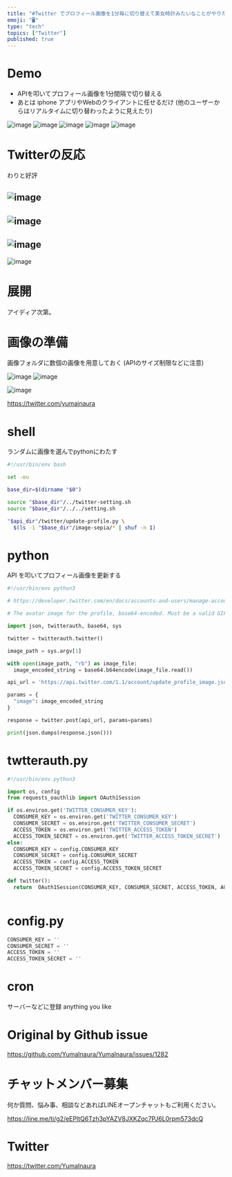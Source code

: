 ```yaml
---
title: "#Twitter でプロフィール画像を1分毎に切り替えて美女時計みたいなことがやりたい  (お試し)"
emoji: "🖥"
type: "tech"
topics: ["Twitter"]
published: true
---
```


# Demo

- APIを叩いてプロフィール画像を1分間隔で切り替える
- あとは iphone  アプリやWebのクライアントに任せるだけ (他のユーザーからはリアルタイムに切り替わったように見えたり)

![image](https://user-images.githubusercontent.com/13635059/56091607-0cb51e80-5eec-11e9-8c4a-82f902e8a907.png)
![image](https://user-images.githubusercontent.com/13635059/56091609-1179d280-5eec-11e9-874f-1436694c21f6.png)
![image](https://user-images.githubusercontent.com/13635059/56091608-0fb00f00-5eec-11e9-92fb-2dd8429b98eb.png)
![image](https://user-images.githubusercontent.com/13635059/56091683-e2179580-5eec-11e9-83bb-78477117c372.png)
![image](https://user-images.githubusercontent.com/13635059/56091687-e93ea380-5eec-11e9-93e4-5bae838056a9.png)

# Twitterの反応

わりと好評

![image](https://user-images.githubusercontent.com/13635059/56091661-9369fb80-5eec-11e9-9706-739168eda9b0.png)
---
![image](https://user-images.githubusercontent.com/13635059/56091662-949b2880-5eec-11e9-8dd0-fb83d719febd.png)
---
![image](https://user-images.githubusercontent.com/13635059/56091666-9c5acd00-5eec-11e9-88f4-89dcae18c8df.png)
---
![image](https://user-images.githubusercontent.com/13635059/56091650-71707900-5eec-11e9-9424-d76f642b4232.png)

# 展開

アイディア次第。

# 画像の準備


画像フォルダに数個の画像を用意しておく (APIのサイズ制限などに注意)

![image](https://user-images.githubusercontent.com/13635059/56091611-163e8680-5eec-11e9-871f-94f9f015108d.png)
![image](https://user-images.githubusercontent.com/13635059/56091612-19d20d80-5eec-11e9-82a4-bfb9e1ec93a9.png)

![image](https://user-images.githubusercontent.com/13635059/56091677-ca401180-5eec-11e9-8a65-a18a96794ccb.png)

https://twitter.com/yumainaura

# shell

ランダムに画像を選んでpythonにわたす

```sh
#!/usr/bin/env bash

set -eu

base_dir=$(dirname "$0")

source "$base_dir"/../twitter-setting.sh
source "$base_dir"/../../setting.sh

"$api_dir"/twitter/update-profile.py \
  $(ls -1 "$base_dir"/image-sepia/* | shuf -n 1)


```

# python 

API を叩いてプロフィール画像を更新する

```py
#!/usr/bin/env python3

# https://developer.twitter.com/en/docs/accounts-and-users/manage-account-settings/api-reference/post-account-update_profile_image.html

# The avatar image for the profile, base64-encoded. Must be a valid GIF, JPG, or PNG image of less than 700 kilobytes in size. Images with width larger than 400 pixels will be scaled down. Animated GIFs will be converted to a static GIF of the first frame, removing the animation.

import json, twitterauth, base64, sys

twitter = twitterauth.twitter()

image_path = sys.argv[1]

with open(image_path, "rb") as image_file:
  image_encoded_string = base64.b64encode(image_file.read())

api_url = 'https://api.twitter.com/1.1/account/update_profile_image.json'

params = {
  "image": image_encoded_string
}

response = twitter.post(api_url, params=params)

print(json.dumps(response.json()))


```

# twtterauth.py

```py
#!/usr/bin/env python3

import os, config
from requests_oauthlib import OAuth1Session

if os.environ.get('TWITTER_CONSUMER_KEY'):
  CONSUMER_KEY = os.environ.get('TWITTER_CONSUMER_KEY')
  CONSUMER_SECRET = os.environ.get('TWITTER_CONSUMER_SECRET')
  ACCESS_TOKEN = os.environ.get('TWITTER_ACCESS_TOKEN')
  ACCESS_TOKEN_SECRET = os.environ.get('TWITTER_ACCESS_TOKEN_SECRET')
else:
  CONSUMER_KEY = config.CONSUMER_KEY
  CONSUMER_SECRET = config.CONSUMER_SECRET
  ACCESS_TOKEN = config.ACCESS_TOKEN
  ACCESS_TOKEN_SECRET = config.ACCESS_TOKEN_SECRET

def twitter():
  return  OAuth1Session(CONSUMER_KEY, CONSUMER_SECRET, ACCESS_TOKEN, ACCESS_TOKEN_SECRET)



```

# config.py

```py
CONSUMER_KEY = ''
CONSUMER_SECRET = ''
ACCESS_TOKEN = ''
ACCESS_TOKEN_SECRET = ''


```

 # cron

サーバーなどに登録
anything you like

# Original by Github issue

https://github.com/YumaInaura/YumaInaura/issues/1282








<!-- Update From Qiita API -->

# チャットメンバー募集


何か質問、悩み事、相談などあればLINEオープンチャットもご利用ください。

https://line.me/ti/g2/eEPltQ6Tzh3pYAZV8JXKZqc7PJ6L0rpm573dcQ





# Twitter


https://twitter.com/YumaInaura


<!-- Update From Qiita API -->


